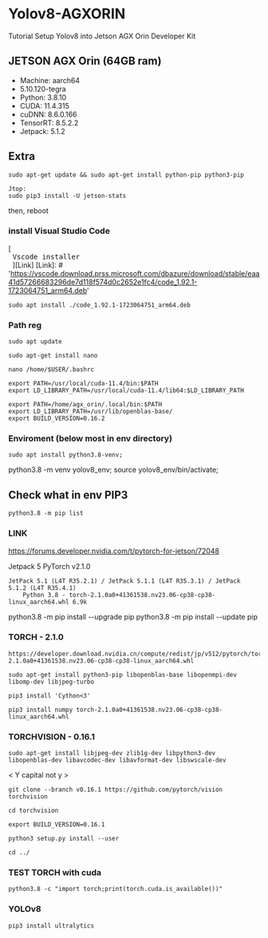 # Yolov8-AGXORIN
Tutorial Setup Yolov8 into Jetson AGX Orin Developer Kit

## JETSON AGX Orin (64GB ram)
- Machine: aarch64 
- 5.10.120-tegra
- Python: 3.8.10
- CUDA: 11.4.315
- cuDNN: 8.6.0.166
- TensorRT: 8.5.2.2
- Jetpack: 5.1.2

## Extra
    sudo apt-get update && sudo apt-get install python-pip python3-pip

    Jtop:
    sudo pip3 install -U jetson-stats

then, reboot

### install Visual Studio Code

[<kbd> <br> Vscode installer <br> </kbd>][Link]
[Link]: # 'https://vscode.download.prss.microsoft.com/dbazure/download/stable/eaa41d57266683296de7d118f574d0c2652e1fc4/code_1.92.1-1723064751_arm64.deb'

    sudo apt install ./code_1.92.1-1723064751_arm64.deb

### Path reg
    sudo apt update
    
    sudo apt-get install nano
    
    nano /home/$USER/.bashrc

    export PATH=/usr/local/cuda-11.4/bin:$PATH
    export LD_LIBRARY_PATH=/usr/local/cuda-11.4/lib64:$LD_LIBRARY_PATH
    
<add below>
    
    export PATH=/home/agx_orin/.local/bin:$PATH
    export LD_LIBRARY_PATH=/usr/lib/openblas-base/
    export BUILD_VERSION=0.16.2

    
### Enviroment (below most in env directory)
    sudo apt install python3.8-venv;
    
<masuk dalam enviroment>
    python3.8 -m venv yolov8_env;
    source yolov8_env/bin/activate;

## Check what in env PIP3
    python3.8 -m pip list

### LINK
https://forums.developer.nvidia.com/t/pytorch-for-jetson/72048

Jetpack 5
PyTorch v2.1.0

    JetPack 5.1 (L4T R35.2.1) / JetPack 5.1.1 (L4T R35.3.1) / JetPack 5.1.2 (L4T R35.4.1)
        Python 3.8 - torch-2.1.0a0+41361538.nv23.06-cp38-cp38-linux_aarch64.whl 6.9k
python3.8 -m pip install --upgrade  pip
python3.8 -m pip install --update  pip

### TORCH - 2.1.0
    https://developer.download.nvidia.cn/compute/redist/jp/v512/pytorch/torch-2.1.0a0+41361538.nv23.06-cp38-cp38-linux_aarch64.whl

    sudo apt-get install python3-pip libopenblas-base libopenmpi-dev libomp-dev libjpeg-turbo
    
    pip3 install 'Cython<3'

    pip3 install numpy torch-2.1.0a0+41361538.nv23.06-cp38-cp38-linux_aarch64.whl

### TORCHVISION - 0.16.1
    sudo apt-get install libjpeg-dev zlib1g-dev libpython3-dev libopenblas-dev libavcodec-dev libavformat-dev libswscale-dev

< Y capital not y >

    git clone --branch v0.16.1 https://github.com/pytorch/vision torchvision

    cd torchvision

    export BUILD_VERSION=0.16.1

    python3 setup.py install --user

    cd ../

### TEST TORCH with cuda

    python3.8 -c "import torch;print(torch.cuda.is_available())"

### YOLOv8
    pip3 install ultralytics
